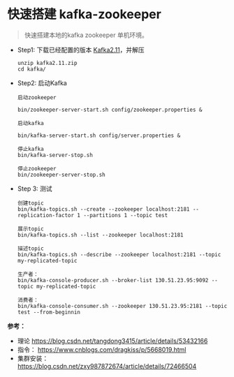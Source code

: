 # 快速搭建  kafka-zookeeper
> 快速搭建本地的kafka zookeeper 单机环境。

- Step1: 下载已经配置的版本 [Kafka2.11]()，并解压
    ```
    unzip kafka2.11.zip
    cd kafka/
    ```
    
- Step2: 启动Kafka 
    ```
    启动zookeeper

    bin/zookeeper-server-start.sh config/zookeeper.properties &

    启动kafka

    bin/kafka-server-start.sh config/server.properties &

    停止kafka
    bin/kafka-server-stop.sh

    停止zookeeper
    bin/zookeeper-server-stop.sh
    ````

- Step 3: 测试
    ```
    创建topic
    bin/kafka-topics.sh --create --zookeeper localhost:2181 --replication-factor 1 --partitions 1 --topic test

    展示topic
    bin/kafka-topics.sh --list --zookeeper localhost:2181

    描述topic
    bin/kafka-topics.sh --describe --zookeeper localhost:2181 --topic my-replicated-topic

    生产者：
    bin/kafka-console-producer.sh --broker-list 130.51.23.95:9092 --topic my-replicated-topic

    消费者：
    bin/kafka-console-consumer.sh --zookeeper 130.51.23.95:2181 --topic test --from-beginnin
    ```
    
**参考：**   
- 理论   https://blog.csdn.net/tangdong3415/article/details/53432166
- 指令： https://www.cnblogs.com/dragkiss/p/5668019.html
- 集群安装： https://blog.csdn.net/zxy987872674/article/details/72466504
